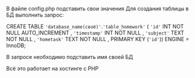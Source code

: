 В файле config.php подставить свои значения
Для создания таблицы в БД выполнить запрос: 

CREATE TABLE `'database_name(своё)'`.`'table_homework'` ( `'id'` INT NOT NULL AUTO_INCREMENT , `'timestamp'` INT NOT NULL , `'subject'` TEXT NOT NULL , `'hometask'` TEXT NOT NULL , PRIMARY KEY (`'id'`)) ENGINE = InnoDB;

В запросе необходимо подставить имя своей БД


Всё это работает на хостинге с PHP

